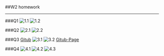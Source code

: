 ##W2 homework

---

###Q1
![1.1](./pic/擷取1.png)
![1.2](./pic/擷取2.png)

###Q2
![2.1](./pic/擷取3.png)
![2.2](./pic/擷取4.png)

###Q3
[Gitub](https://github.com/BillyLee720/1101-209410256-todo)
![3.1](./pic/擷取5.png)
![3.2](./pic/擷取6.png)
[Gitub-Page](https://billylee720.github.io/1101-209410256-todo/)

###Q4
![4.1](./pic/擷取8.png)
![4.2](./pic/擷取9.png)
![4.3](./pic/擷取10.png)
